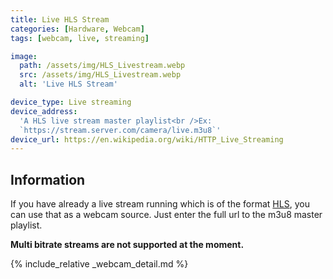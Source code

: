 ```yaml
---
title: Live HLS Stream
categories: [Hardware, Webcam]
tags: [webcam, live, streaming]

image:
  path: /assets/img/HLS_Livestream.webp
  src: /assets/img/HLS_Livestream.webp
  alt: 'Live HLS Stream'

device_type: Live streaming
device_address:
  'A HLS live stream master playlist<br />Ex:
  `https://stream.server.com/camera/live.m3u8`'
device_url: https://en.wikipedia.org/wiki/HTTP_Live_Streaming
---
```


## Information

If you have already a live stream running which is of the format
[HLS](https://en.wikipedia.org/wiki/HTTP_Live_Streaming), you can use that as a
webcam source. Just enter the full url to the m3u8 master playlist.

**Multi bitrate streams are not supported at the moment.**

{% include_relative _webcam_detail.md %}

